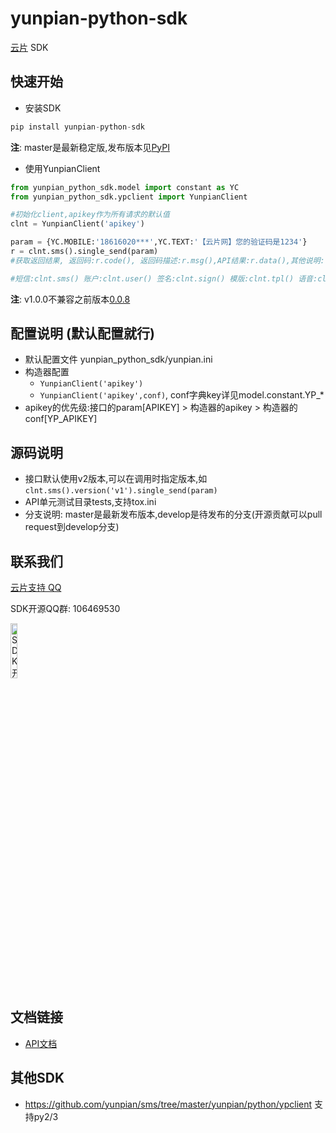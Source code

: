 yunpian-python-sdk
================================
[云片](https://www.yunpian.com/) SDK

## 快速开始

- 安装SDK
```python
pip install yunpian-python-sdk
```
**注**: master是最新稳定版,发布版本见[PyPI](https://pypi.python.org/pypi)

- 使用YunpianClient
```python
from yunpian_python_sdk.model import constant as YC
from yunpian_python_sdk.ypclient import YunpianClient

#初始化client,apikey作为所有请求的默认值
clnt = YunpianClient('apikey')

param = {YC.MOBILE:'18616020***',YC.TEXT:'【云片网】您的验证码是1234'}
r = clnt.sms().single_send(param)
#获取返回结果, 返回码:r.code(), 返回码描述:r.msg(),API结果:r.data(),其他说明:r.detail(),调用异常:r.exception()

#短信:clnt.sms() 账户:clnt.user() 签名:clnt.sign() 模版:clnt.tpl() 语音:clnt.voice() 流量:clnt.flow()
```
**注**: v1.0.0不兼容之前版本[0.0.8](https://github.com/yunpian/yunpian-python-sdk/releases/tag/0.0.8)

## 配置说明 (默认配置就行)
- 默认配置文件 yunpian_python_sdk/yunpian.ini
- 构造器配置
    - `YunpianClient('apikey')`
    - `YunpianClient('apikey',conf)`, conf字典key详见model.constant.YP_*
- apikey的优先级:接口的param[APIKEY] > 构造器的apikey > 构造器的conf[YP_APIKEY]

## 源码说明
- 接口默认使用v2版本,可以在调用时指定版本,如`clnt.sms().version('v1').single_send(param)`
- API单元测试目录tests,支持tox.ini
- 分支说明: master是最新发布版本,develop是待发布的分支(开源贡献可以pull request到develop分支)

## 联系我们
[云片支持 QQ](https://static.meiqia.com/dist/standalone.html?eid=30951&groupid=0d20ab23ab4702939552b3f81978012f&metadata={"name":"github"})

SDK开源QQ群: 106469530

<img src="docs/sdk_qq.jpeg" width="15%" alt="SDK开源QQ群"/>

## 文档链接
- [API文档](https://www.yunpian.com/api2.0/guide.html)

## 其他SDK
- https://github.com/yunpian/sms/tree/master/yunpian/python/ypclient 支持py2/3